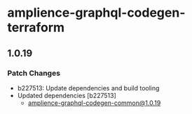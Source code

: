 # amplience-graphql-codegen-terraform

## 1.0.19

### Patch Changes

- b227513: Update dependencies and build tooling
- Updated dependencies [b227513]
  - amplience-graphql-codegen-common@1.0.19
